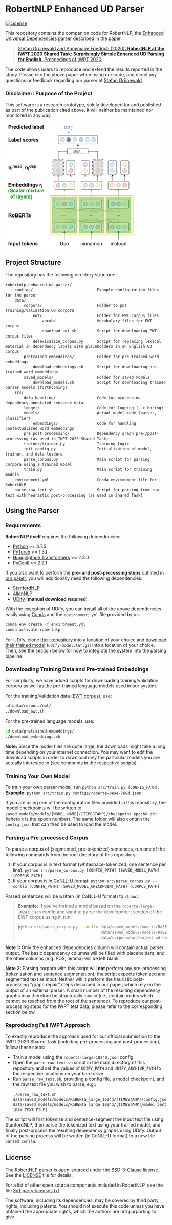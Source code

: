# RobertNLP Enhanced UD Parser

[![License](https://img.shields.io/badge/License-BSD%203--Clause-blue.svg)](LICENSE)

This repository contains the companion code for RobertNLP, the [Enhanced Universal Dependencies](
https://universaldependencies.org/u/overview/enhanced-syntax.html) parser described in the paper

> [Stefan Grünewald and Annemarie Friedrich (2020): **RobertNLP at the IWPT 2020 Shared Task:
Surprisingly Simple Enhanced UD Parsing for English.** Proceedings of IWPT 2020.](
https://iwpt20.sigparse.org/pdf/2020.iwpt-1.26.pdf)

The code allows users to reproduce and extend the results reported in the study.
Please cite the above paper when using our code, and direct any questions or 
feedback regarding our parser at [Stefan Grünewald](mailto:stefan.gruenewald@de.bosch.com).

### Disclaimer: Purpose of the Project

This software is a research prototype, solely developed for and published as
part of the publication cited above. It will neither be maintained nor monitored in any way.

<img src="img/RobertNLP_model.png" alt="Parser architecture" width="400"/>


## Project Structure

The repository has the following directory structure:
```
robertnlp-enhanced-ud-parser/
    configs/                            Example configuration files for the parser
    data/
        corpora/                        Folder to put training/validation UD corpora
            ewt/                        Folder for EWT corpus files
                vocab/                  Vocabulary files for EWT corpus
                download_ewt.sh         Script for downloading EWT corpus files
            delexicalize_corpus.py      Script for replacing lexical material in dependency labels with placeholders in an English UD corpus
        pretrained-embeddings/          Folder for pre-trained word embeddings
            download_embeddings.sh      Script for downloading pre-trained word embeddings
        saved_models/                   Folder for saved models
            download_models.sh          Script for downloading trained parser models (forthcoming)
    src/
        data_handling/                  Code for processing dependency-annotated sentence data
        logger/                         Code for logging (--> boring)
        models/                         Actual model code (parser, classifier)
            embeddings/                 Code for handling contextualized word embeddings
        pre_post_processing/            Dependency graph pre-/post-processing (as used in IWPT 2020 Shared Task)
        trainer/trainer.py              Training logic
        init_config.py                  Initialization of model, trainer, and data loaders
        parse_corpus.py                 Main script for parsing corpora using a trained model
        train.py                        Main script for training models
    environment.yml                     Conda environment file for RobertNLP
    parse_raw_text.sh                   Script for parsing from raw text with heuristic post-processing (as used in Shared Task)
```



## Using the Parser

### Requirements
**RobertNLP itself** requires the following dependencies:
* [Python](https://www.python.org/) >= 3.7.5
* [PyTorch](https://pytorch.org/) >= 1.3.1
* [Huggingface Transformers](https://github.com/huggingface/transformers) >= 2.3.0
* [PyConll](https://github.com/pyconll/pyconll/) >= 2.2.1

If you also want to perform the **pre- and post-processing steps** outlined in [our paper](https://iwpt20.sigparse.org/pdf/2020.iwpt-1.26.pdf),
you will additionally need the following dependencies:
* [StanfordNLP](https://github.com/stanfordnlp/stanfordnlp)
* [AllenNLP](https://github.com/allenai/allennlp/)
* [UDify](https://github.com/Hyperparticle/udify/) (**manual download required**)

With the exception of UDify, you can install all of the above dependencies easily using [Conda](https://docs.conda.io/en/latest/)
and the ```environment.yml``` file provided by us:
```bash
conda env create -f environment.yml
conda activate robertnlp
```

For UDify, clone [their repository](https://github.com/Hyperparticle/udify/) into a location of your choice and [download
their trained model](https://lindat.mff.cuni.cz/repository/xmlui/handle/11234/1-3042) (```udify-model.tar.gz```) into a location of
your choice. Then, see [the section below](#reproducing-full-iwpt-approach) for how to integrate the system into the parsing pipeline.


### Downloading Training Data and Pre-trained Embeddings
For simplicity, we have added scripts for downloading training/validation corpora as well as the pre-trained language models used in our system.

For the training/validation data ([EWT corpus](https://github.com/UniversalDependencies/UD_English-EWT)), use:
```bash
cd data/corpora/ewt/
./download_ewt.sh
```

For the pre-trained language models, use:
```bash
cd data/pretrained-embeddings/
./download_embeddings.sh
```

**Note:** Since the model files are quite large, the downloads might take a long time depending on your
internet connection. You may want to edit the download scripts in order to download only the particular
models you are actually interested in (see comments in the respective scripts).


### Training Your Own Model
To train your own parser model, run ```python src/train.py [CONFIG_PATH]```.  
**Example:** ```python src/train.py configs/roberta-base-768d.json```.

If you are using one of the configuration files provided in this repository, the model checkpoints will be written
to ```saved_models/models/[MODEL_NAME]/[TIMESTAMP]/checkpoint_epochX.pth``` (where ```X``` is the epoch number).
The same folder will also contain the ```config.json``` that can then be used to load the model.


### Parsing a Pre-processed Corpus
To parse a corpus of (segmented, pre-tokenized) sentences, run one of the following commands from the root directory of this repository:
1. If your corpus is in text format (whitespace-tokenized, one sentence per line):
```python src/parse_corpus.py [CONFIG_PATH] [SAVED_MODEL_PATH] [CORPUS_PATH]```
2. If your corpus is in [CoNLL-U format](https://universaldependencies.org/format.html):
```python src/parse_corpus.py --conllu [CONFIG_PATH] [SAVED_MODEL_CHECKPOINT_PATH] [CORPUS_PATH]```

Parsed sentences will be written (in CoNLL-U format) to ```stdout```.

> **Example:** If you've trained a model based on the ```roberta-large-1024d.json``` config and want to parse the
> development section of the EWT corpus using it, run:
> ```bash
> python src/parse_corpus.py --conllu data/saved_models/models/RoBERTa_large_1024d/[TIMESTAMP]/config.json
>                                     data/saved_models/models/RoBERTa_large_1024d/[TIMESTAMP]/model_best.pth
>                                     data/corpora/ewt/en_ewt-ud-dev.conllu
> ```

**Note 1:** Only the enhanced dependencies column will contain actual parser output. The basic dependency columns
will be filled with placeholders, and the other columns (e.g. POS, lemma) will be left blank.

**Note 2:** Parsing corpora with this script will **not** perform any pre-processing (tokenization and sentence
segmentation); the script expects tokenized and segmented text as input. Neither will it perform the heuristic
post-processing "graph repair" steps described in our paper, which rely on the output of an external parser.
A small number of the resulting dependency graphs may therefore be structurally invalid (i.e., contain nodes which cannot
be reached from the root of the sentence). To reproduce our post-processing steps for the IWPT test data,
please refer to the corresponding section below.


### Reproducing Full IWPT Approach
To exactly reproduce the approach used for our official submission to the IWPT 2020 Shared Task (including pre-processing
and post-processing), follow these steps:

* Train a model using the ```roberta-large-1024d.json``` config.
* Open the ```parse_raw_text.sh``` script in the main directory of this repository and set the values of ```UDIFY_PATH```
  and ```UDIFY_ARCHIVE_PATH``` to the respective locations on your hard drive.
* Run ```parse_raw_text.sh```, providing a config file, a model checkpoint, and the raw text file you wish to parse, e.g.:
  ```
  ./parse_raw_text.sh data/saved_models/models/RoBERTa_large_1024d/[TIMESTAMP]/config.json data/saved_models/models/RoBERTa_large_1024d/[TIMESTAMP]/model_best.pth [RAW_TEXT_FILE]
  ```

The script will first tokenize and sentence-segment the input text file using StanfordNLP, then parse the tokenized text
using your trained model, and finally post-process the resulting dependency graphs using UDify.
Output of the parsing process will be written (in CoNLL-U format) to a new file ```parsed.conllu```.


## License

The RobertNLP parser is open-sourced under the BSD-3-Clause license. See the [LICENSE](LICENSE)
file for details.

For a list of other open source components included in RobertNLP, see the
file [3rd-party-licenses.txt](3rd-party-licenses.txt).

The software, including its dependencies, may be covered by third party rights,
including patents. You should not execute this code unless you have
obtained the appropriate rights, which the authors are not purporting to
give.

